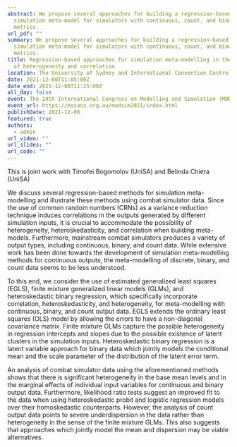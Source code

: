 ```yaml
---
abstract: We propose several approaches for building a regression-based
  simulation meta-model for simulators with continuous, count, and binary output
  metrics.
url_pdf: ""
summary: We propose several approaches for building a regression-based
  simulation meta-model for simulators with continuous, count, and binary output
  metrics.
title: Regression-based approaches for simulation meta-modelling in the presence
  of heterogeneity and correlation
location: The University of Sydney and International Convention Centre Sydney
date: 2021-12-08T11:05:00Z
date_end: 2021-12-08T11:25:00Z
all_day: false
event: The 24th International Congress on Modelling and Simulation (MODSIM2021)
event_url: https://mssanz.org.au/modsim2021/index.html
publishDate: 2021-12-08
featured: true
authors:
  - admin
url_video: ""
url_slides: ""
url_code: ""
---
```

This is joint work with Timofei Bogomolov (UniSA) and Belinda Chiera (UniSA)

We discuss several regression-based methods for simulation meta-modelling and illustrate these methods using combat simulator data. Since the use of common random numbers (CRNs) as a variance reduction technique induces correlations in the outputs generated by different simulation inputs, it is crucial to accommodate the possibility of heterogeneity, heteroskedasticity, and correlation when building meta-models. Furthermore, mainstream combat simulators produces a variety of output types, including continuous, binary, and count data. While extensive work has been done towards the development of simulation meta-modelling methods for continuous outputs, the meta-modelling of discrete, binary, and count data seems to be less understood. 

To this end, we consider the use of estimated generalized least squares (EGLS), finite mixture generalized linear models (GLMs), and heteroskedastic binary regression, which specifically incorporate correlation, heteroskedasticity, and heterogeneity, for meta-modelling with continuous, binary, and count output data. EGLS extends the ordinary least squares (OLS) model by allowing the errors to have a non-diagonal covariance matrix. Finite mixture GLMs capture the possible heterogeneity in regression intercepts and slopes due to the possible existence of latent clusters in the simulation inputs. Heteroskedastic binary regression is a latent variable approach for binary data which jointly models the conditional mean and the scale parameter of the distribution of the latent error term.

An analysis of combat simulator data using the aforementioned methods shows that there is significant heterogeneity in the base mean levels and in the marginal effects of individual input variables for continuous and binary output data. Furthermore, likelihood ratio tests suggest an improved fit to the data when using heteroskedastic probit and logistic regression models over their homoskedastic counterparts. However, the analysis of count output data points to severe underdispersion in the data rather than heterogeneity in the sense of the finite mixture GLMs. This also suggests that approaches which jointly model the mean and dispersion may be viable alternatives.